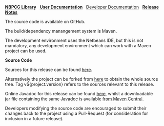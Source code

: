 [**NBPCG Library**](index.md)&nbsp;&nbsp;
[**User Documentation**](user.html)&nbsp;&nbsp;
[Developer Documentation](developer.html)&nbsp;&nbsp;
[**Release Notes**](release.html)

The source code is available on GitHub.

The build/dependency manangement system is Maven.

The development environment uses the Netbeans IDE, but this is not mandatory,
any development environment which can work with a Maven project can be used.

**Source Code**

Sources for this release can be found [here](https://github.com/The-Retired-Programmer/nbpcglibrary/releases/tag/v${project.version}).

Alternatively the project can be forked from [here](https://github.com/The-Retired-Programmer/nbpcglibrary)
to obtain the whole source tree.  Tag v${project.version} refers to the sources
relevant to this release.

Online Javadoc for this release can be found [here](http://www.javadoc.io/doc/uk.theretiredprogrammer/nbpcglibrary),
whilst a downloadable jar file containing the same Javadoc is available
[from Maven Central](http://central.maven.org/maven2/uk/theretiredprogrammer/nbpcglibrary/${project.version}/nbpcglibrary-${project.version}-javadoc.jar).

Developers modifying the source code are encouraged to submit their changes
back to the project using a Pull-Request (for consideration for
inclusion in a future release).
